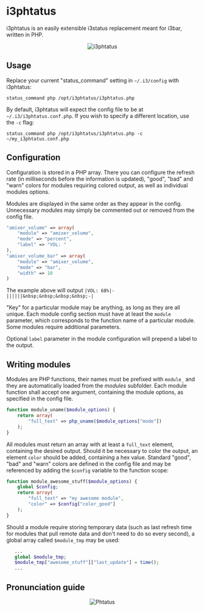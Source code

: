 # i3phtatus
i3phtatus is an easily extensible i3status replacement meant for i3bar, written in PHP.

<p align="center">
  <img alt="i3phtatus" src="https://i.imgur.com/6GGURq0.png" />
</p>

## Usage

Replace your current "status_command" setting in `~/.i3/config` with i3phtatus:

`status_command php /opt/i3phtatus/i3phtatus.php`

By default, i3phtatus will expect the config file to be at `~/.i3/i3phtatus.conf.php`. If you wish to specify a different location, use the `-c` flag:

`status_command php /opt/i3phtatus/i3phtatus.php -c ~/my_i3phtatus.conf.php`

## Configuration

Configuration is stored in a PHP array. There you can configure the refresh rate (in milliseconds before the information is updated), "good", "bad" and "warn" colors for modules requiring colored output, as well as individual modules options.

Modules are displayed in the same order as they appear in the config. Unnecessary modules may simply be commented out or removed from the config file.

```php
"amixer_volume" => array(
    "module" => "amixer_volume",
    "mode" => "percent",
    "label" => "VOL: "
),
"amixer_volume_bar" => array(
    "module" => "amixer_volume",
    "mode" => "bar",
    "width" => 10
)
```

The example above will output `|VOL: 68%|-||||||&nbsp;&nbsp;&nbsp;&nbsp;-|`

"Key" for a particular module may be anything, as long as they are all unique. Each module config section must have at least the `module` parameter, which corresponds to the function name of a particular module. Some modules require additional parameters.

Optional `label` parameter in the module configuration will prepend a label to the output.


## Writing modules

Modules are PHP functions, their names must be prefixed with `module_` and they are automatically loaded from the *modules* subfolder. Each module function shall accept one argument, containing the module options, as specified in the config file.

```php
function module_uname($module_options) {
    return array(
        "full_text" => php_uname($module_options["mode"])
    );
}
```

All modules must return an array with at least a `full_text` element, containing the desired output. Should it be necessary to color the output, an element `color` should be added, containing a hex value. Standard "good", "bad" and "warn" colors are defined in the config file and may be referenced by adding the `$config` variable to the function scope:

```php
function module_awesome_stuff($module_options) {
    global $config;
    return array(
        "full_text" => "my awesome module",
        "color" => $config["color_good"]
    );
}
```

Should a module require storing temporary data (such as last refresh time for modules that pull remote data and don't need to do so every second), a global array called `$module_tmp` may be used:

```php
   ...
   global $module_tmp;
   $module_tmp["awesome_stuff"]["last_update"] = time();
   ...
```

## Pronunciation guide

<p align="center">
  <img alt="Phtatus" src="https://i.imgur.com/NZ7qKDv.png" />
</p>

